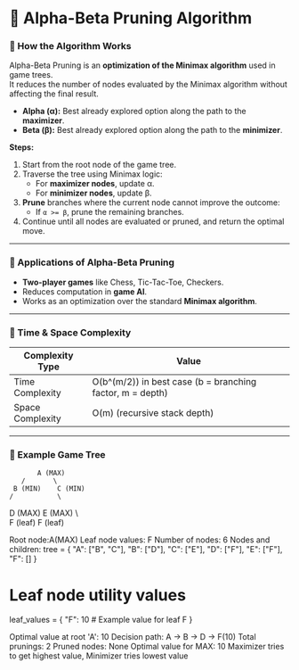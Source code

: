 # 🧠 Alpha-Beta Pruning Algorithm

### 🔹 How the Algorithm Works
Alpha-Beta Pruning is an **optimization of the Minimax algorithm** used in game trees.  
It reduces the number of nodes evaluated by the Minimax algorithm without affecting the final result.  

- **Alpha (α):** Best already explored option along the path to the **maximizer**.  
- **Beta (β):** Best already explored option along the path to the **minimizer**.  

**Steps:**
1. Start from the root node of the game tree.  
2. Traverse the tree using Minimax logic:  
   - For **maximizer nodes**, update α.  
   - For **minimizer nodes**, update β.  
3. **Prune** branches where the current node cannot improve the outcome:  
   - If `α >= β`, prune the remaining branches.  
4. Continue until all nodes are evaluated or pruned, and return the optimal move.  

---

### 🔹 Applications of Alpha-Beta Pruning
- **Two-player games** like Chess, Tic-Tac-Toe, Checkers.  
- Reduces computation in **game AI**.  
- Works as an optimization over the standard **Minimax algorithm**.  

---

### 🔹 Time & Space Complexity
| Complexity Type | Value |
|-----------------|-------|
| Time Complexity  | O(b^(m/2)) in best case (b = branching factor, m = depth) |
| Space Complexity | O(m) (recursive stack depth) |

---

### 🔹 Example Game Tree

           A (MAX)
       /       \
     B (MIN)    C (MIN)
    /           \
   D (MAX)       E (MAX)
    \             \
     F (leaf)      F (leaf)


Root node:A(MAX)
Leaf node values: F
Number of nodes: 6
Nodes and children:
   tree = {
    "A": ["B", "C"],
    "B": ["D"],
    "C": ["E"],
    "D": ["F"],
    "E": ["F"],
    "F": []
}
# Leaf node utility values
leaf_values = {
    "F": 10  # Example value for leaf F
}

Optimal value at root 'A': 10
Decision path: A → B → D → F(10)
Total prunings: 2
Pruned nodes: None
Optimal value for MAX: 10
Maximizer tries to get highest value, Minimizer tries lowest value
